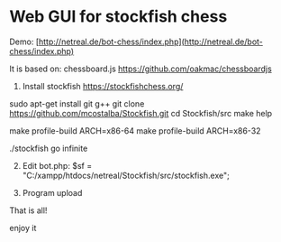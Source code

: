 Web GUI for stockfish chess
===========================
Demo:
[http://netreal.de/bot-chess/index.php](http://netreal.de/bot-chess/index.php)

It is based on: chessboard.js
https://github.com/oakmac/chessboardjs

1. Install stockfish
https://stockfishchess.org/


sudo apt-get install git g++
git clone https://github.com/mcostalba/Stockfish.git
cd Stockfish/src
make help

make profile-build ARCH=x86-64
make profile-build ARCH=x86-32

./stockfish
go infinite

2. Edit bot.php: $sf  = "C:/xampp/htdocs/netreal/Stockfish/src/stockfish.exe";

3. Program upload

That is all!

enjoy it
